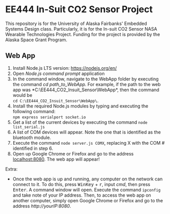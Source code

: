 # EE444 In-Suit CO2 Sensor Project
This repository is for the University of Alaska Fairbanks' Embedded Systems Design class. 
Particularly, it is for the In-suit CO2 Sensor NASA Wearable Technologies Project. 
Funding for the project is provided by the Alaska Space Grant Program.

## Web App
1. Install Node.js LTS version: <https://nodejs.org/en/>
2. Open *Node.js command prompt* application
3. In the command window, navigate to the WebApp folder by executing the command 
*cd path_to_WebApp.* For example, if the path to the web app was *C:\EE444_CO2_Insuit_Sensor\WebApp\*, 
then the command would be  
`cd C:\EE444_CO2_Insuit_Sensor\WebApp\`.
4. Install the required Node.js modules by typing and executing the following command:  
`npm express serialport socket.io`
5. Get a list of the current devices by executing the command `node list_serial.js`
6. A list of COM devices will appear. Note the one that is identified as the bluetooth module.
7. Execute the command `node server.js COMX`, replacing X with the COM #
identified in step 6.
8. Open up Google Chrome or Firefox and go to the address <localhost:8080>. The web app will appear!

Extra:
* Once the web app is up and running, any computer on the network can connect to it. To do this, press
<kbd>WinKey</kbd> + <kbd>r</kbd>, input *cmd*, then press <kbd>Enter</kbd>. A command window will open. 
Execute the command `ipconfig` and take note of your IP address. Then, to access the web app on another 
computer, simply open Google Chrome or Firefox and go to the address *http://yourIP:8080*.
 
